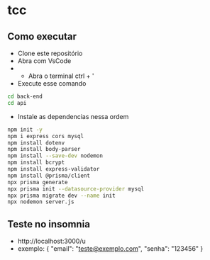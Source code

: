 # tcc 

## Como executar
- Clone este repositório
- Abra com VsCode
- - Abra o terminal ctrl + '
- Execute esse comando
```bash
cd back-end
cd api
```
- Instale as dependencias nessa ordem
```bash
npm init -y
npm i express cors mysql 
npm install dotenv
npm install body-parser
npm install --save-dev nodemon
npm install bcrypt
npm install express-validator
npm install @prisma/client
npx prisma generate
npx prisma init --datasource-provider mysql
npx prisma migrate dev --name init
npx nodemon server.js

```

## Teste no insomnia 
- http://localhost:3000/u
- exemplo:
{
  "email": "teste@exemplo.com",
  "senha": "123456"
}

